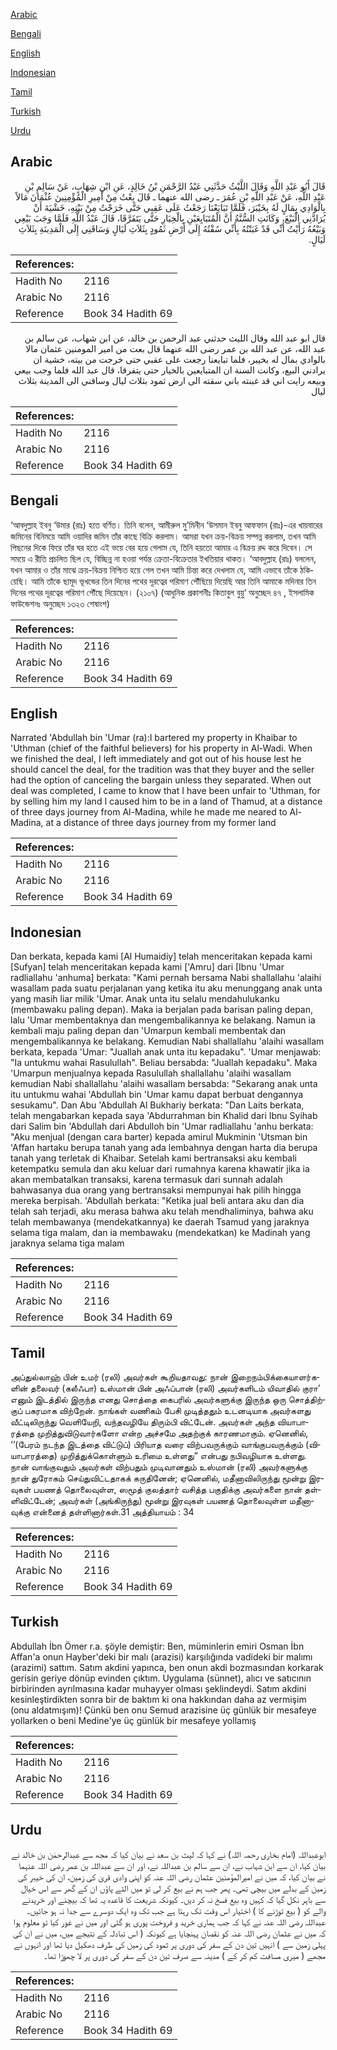 [Arabic](#arabic)

[Bengali](#bengali)

[English](#english)

[Indonesian](#indonesian)

[Tamil](#tamil)

[Turkish](#turkish)

[Urdu](#urdu)

## Arabic


<div dir="rtl" lang="ar" style={{fontSize:'larger',backgroundColor:'#f8f9fa',padding:20}}>
قَالَ أَبُو عَبْدِ اللَّهِ وَقَالَ اللَّيْثُ حَدَّثَنِي عَبْدُ الرَّحْمَنِ بْنُ خَالِدٍ، عَنِ ابْنِ شِهَابٍ، عَنْ سَالِمِ بْنِ عَبْدِ اللَّهِ، عَنْ عَبْدِ اللَّهِ بْنِ عُمَرَ ـ رضى الله عنهما ـ قَالَ بِعْتُ مِنْ أَمِيرِ الْمُؤْمِنِينَ عُثْمَانَ مَالاً بِالْوَادِي بِمَالٍ لَهُ بِخَيْبَرَ، فَلَمَّا تَبَايَعْنَا رَجَعْتُ عَلَى عَقِبِي حَتَّى خَرَجْتُ مِنْ بَيْتِهِ، خَشْيَةَ أَنْ يُرَادَّنِي الْبَيْعَ، وَكَانَتِ السُّنَّةُ أَنَّ الْمُتَبَايِعَيْنِ بِالْخِيَارِ حَتَّى يَتَفَرَّقَا، قَالَ عَبْدُ اللَّهِ فَلَمَّا وَجَبَ بَيْعِي وَبَيْعُهُ رَأَيْتُ أَنِّي قَدْ غَبَنْتُهُ بِأَنِّي سُقْتُهُ إِلَى أَرْضِ ثَمُودٍ بِثَلاَثِ لَيَالٍ وَسَاقَنِي إِلَى الْمَدِينَةِ بِثَلاَثِ لَيَالٍ‏.‏
</div>
<div style={{backgroundColor:'#f8f9fa',padding:20, marginBottom: 10}}><table> <thead> <tr> <th>References:</th> <th></th> </tr> </thead> <tbody><tr><td>Hadith No</td><td>2116</td></tr><tr><td>Arabic No</td><td>2116</td></tr><tr><td>Reference</td><td>Book 34 Hadith 69</td></tr></tbody></table></div>


<div dir="rtl" lang="ar" style={{fontSize:'larger',backgroundColor:'#f8f9fa',padding:20}}>
قال ابو عبد الله وقال الليث حدثني عبد الرحمن بن خالد، عن ابن شهاب، عن سالم بن عبد الله، عن عبد الله بن عمر رضى الله عنهما قال بعت من امير المومنين عثمان مالا بالوادي بمال له بخيبر، فلما تبايعنا رجعت على عقبي حتى خرجت من بيته، خشية ان يرادني البيع، وكانت السنة ان المتبايعين بالخيار حتى يتفرقا، قال عبد الله فلما وجب بيعي وبيعه رايت اني قد غبنته باني سقته الى ارض ثمود بثلاث ليال وساقني الى المدينة بثلاث ليال
</div>
<div style={{backgroundColor:'#f8f9fa',padding:20, marginBottom: 10}}><table> <thead> <tr> <th>References:</th> <th></th> </tr> </thead> <tbody><tr><td>Hadith No</td><td>2116</td></tr><tr><td>Arabic No</td><td>2116</td></tr><tr><td>Reference</td><td>Book 34 Hadith 69</td></tr></tbody></table></div>

## Bengali


<div dir="ltr" lang="bn" style={{fontSize:'larger',backgroundColor:'#f8f9fa',padding:20}}>
‘আবদুল্লাহ ইবনু ‘উমার (রাঃ) হতে বর্ণিত। তিনি বলেন, আমীরুল মু’মিনীন ‘উসমান ইবনু আফফান (রাঃ)-এর খায়বারের জমিনের বিনিময়ে আমি ওয়াদির জমিন তাঁর কাছে বিক্রি করলাম। আমরা যখন ক্রয়-বিক্রয় সম্পন্ন করলাম, তখন আমি পিছনের দিকে ফিরে তাঁর ঘর হতে এই ভয়ে বের হয়ে গেলাম যে, তিনি হয়তো আমার এ বিক্রয় রদ্দ করে দিবেন। সে সময়ে এ রীতি প্রচলিত ছিল যে, বিচ্ছিন্ন না হওয়া পর্যন্ত ক্রেতা-বিক্রেতার ইখতিয়ার থাকত। ‘আবদুল্লাহ (রাঃ) বললেন, যখন আমার ও তাঁর মাঝে ক্রয়-বিক্রয় নিশ্চিত হয়ে গেল তখন আমি চিন্তা করে দেখলাম যে, আমি এভাবে তাঁকে ঠকিয়েছি। আমি তাঁকে ছামূদ ভূখন্ডের তিন দিনের পথের দূরত্বের পরিমাণ পৌঁছিয়ে দিয়েছি আর তিনি আমাকে মদিনার তিন দিনের পথের দূরত্বের পরিমাণ পৌঁছে দিয়েছেন। (২১০৭) (আধুনিক প্রকাশনীঃ কিতাবুল বুয়ু‘ অনুচ্ছেদ ৪৭ , ইসলামিক ফাউন্ডেশনঃ অনুচ্ছেদ ১৩২৩ শেষাংশ)
</div>
<div style={{backgroundColor:'#f8f9fa',padding:20, marginBottom: 10}}><table> <thead> <tr> <th>References:</th> <th></th> </tr> </thead> <tbody><tr><td>Hadith No</td><td>2116</td></tr><tr><td>Arabic No</td><td>2116</td></tr><tr><td>Reference</td><td>Book 34 Hadith 69</td></tr></tbody></table></div>

## English


<div dir="ltr" lang="en" style={{fontSize:'larger',backgroundColor:'#f8f9fa',padding:20}}>
Narrated 'Abdullah bin 'Umar (ra):I bartered my property in Khaibar to 'Uthman (chief of the faithful believers) for his property in Al-Wadi. When we finished the deal, I left immediately and got out of his house lest he should cancel the deal, for the tradition was that they buyer and the seller had the option of canceling the bargain unless they separated. When out deal was completed, I came to know that I have been unfair to 'Uthman, for by selling him my land I caused him to be in a land of Thamud, at a distance of three days journey from Al-Madina, while he made me neared to Al-Madina, at a distance of three days journey from my former land
</div>
<div style={{backgroundColor:'#f8f9fa',padding:20, marginBottom: 10}}><table> <thead> <tr> <th>References:</th> <th></th> </tr> </thead> <tbody><tr><td>Hadith No</td><td>2116</td></tr><tr><td>Arabic No</td><td>2116</td></tr><tr><td>Reference</td><td>Book 34 Hadith 69</td></tr></tbody></table></div>

## Indonesian


<div dir="ltr" lang="id" style={{fontSize:'larger',backgroundColor:'#f8f9fa',padding:20}}>
Dan berkata, kepada kami [Al Humaidiy] telah menceritakan kepada kami [Sufyan] telah menceritakan kepada kami ['Amru] dari [Ibnu 'Umar radliallahu 'anhuma] berkata: "Kami pernah bersama Nabi shallallahu 'alaihi wasallam pada suatu perjalanan yang ketika itu aku menunggang anak unta yang masih liar milik 'Umar. Anak unta itu selalu mendahulukanku (membawaku paling depan). Maka ia berjalan pada barisan paling depan, lalu 'Umar membentaknya dan mengembalikannya ke belakang. Namun ia kembali maju paling depan dan 'Umarpun kembali membentak dan mengembalikannya ke belakang. Kemudian Nabi shallallahu 'alaihi wasallam berkata, kepada 'Umar: "Juallah anak unta itu kepadaku". 'Umar menjawab: "Ia untukmu wahai Rasulullah". Beliau bersabda: "Juallah kepadaku". Maka 'Umarpun menjualnya kepada Rasulullah shallallahu 'alaihi wasallam kemudian Nabi shallallahu 'alaihi wasallam bersabda: "Sekarang anak unta itu untukmu wahai 'Abdullah bin 'Umar kamu dapat berbuat dengannya sesukamu". Dan Abu 'Abdullah Al Bukhariy berkata: "Dan Laits berkata, telah mengabarkan kepada saya 'Abdurrahman bin Khalid dari Ibnu Syihab dari Salim bin 'Abdullah dari Abdulloh bin 'Umar radliallahu 'anhu berkata: "Aku menjual (dengan cara barter) kepada amirul Mukminin 'Utsman bin 'Affan hartaku berupa tanah yang ada lembahnya dengan harta dia berupa tanah yang terletak di Khaibar. Setelah kami bertransaksi aku kembali ketempatku semula dan aku keluar dari rumahnya karena khawatir jika ia akan membatalkan transaksi, karena termasuk dari sunnah adalah bahwasanya dua orang yang bertransaksi mempunyai hak pilih hingga mereka berpisah. 'Abdullah berkata: "Ketika jual beli antara aku dan dia telah sah terjadi, aku merasa bahwa aku telah mendhaliminya, bahwa aku telah membawanya (mendekatkannya) ke daerah Tsamud yang jaraknya selama tiga malam, dan ia membawaku (mendekatkan) ke Madinah yang jaraknya selama tiga malam
</div>
<div style={{backgroundColor:'#f8f9fa',padding:20, marginBottom: 10}}><table> <thead> <tr> <th>References:</th> <th></th> </tr> </thead> <tbody><tr><td>Hadith No</td><td>2116</td></tr><tr><td>Arabic No</td><td>2116</td></tr><tr><td>Reference</td><td>Book 34 Hadith 69</td></tr></tbody></table></div>

## Tamil


<div dir="ltr" lang="ta" style={{fontSize:'larger',backgroundColor:'#f8f9fa',padding:20}}>
அப்துல்லாஹ் பின் உமர் (ரலி) அவர்கள் கூறியதாவது: நான் இறைநம்பிக்கையாளர்களின் தலைவர் (கலீஃபா) உஸ்மான் பின் அஃப்பான் (ரலி) அவர்களிடம் யிவாதில் குரா’ எனும் இடத்தில் இருந்த எனது சொத்தை கைபரில் அவர்களுக்கு இருந்த ஒரு சொத்திற்குப் பகரமாக விற்றேன். நாங்கள் வணிகம் பேசி முடித்ததும் உடனடியாக அவர்களது வீட்டிலிருந்து வெளியேறி, வந்தவழியே திரும்பி விட்டேன். அவர்கள் அந்த வியாபாரத்தை முறித்துவிடுவார்களோ என்ற அச்சமே அதற்குக் காரணமாகும். ஏனெனில், ‘‘(பேரம் நடந்த இடத்தை விட்டுப்) பிரியாத வரை விற்பவருக்கும் வாங்குபவருக்கும் (வியாபாரத்தை) முறித்துக்கொள்ளும் உரிமை உள்ளது” என்பது நபிவழியாக உள்ளது. நான் வாங்குவதும் அவர்கள் விற்பதும் முடிவானதும் உஸ்மான் (ரலி) அவர்களுக்கு நான் துரோகம் செய்துவிட்டதாகக் கருதினேன்; ஏனெனில், மதீனாவிலிருந்து மூன்று இரவுகள் பயணத் தொலைவுள்ள, ஸமூத் குலத்தார் வசித்த பகுதிக்கு அவர்களை நான் தள்ளிவிட்டேன்; அவர்கள் (அங்கிருந்து) மூன்று இரவுகள் பயணத் தொலைவுள்ள மதீனாவுக்கு என்னைத் தள்ளினார்கள்.31 அத்தியாயம் : 34
</div>
<div style={{backgroundColor:'#f8f9fa',padding:20, marginBottom: 10}}><table> <thead> <tr> <th>References:</th> <th></th> </tr> </thead> <tbody><tr><td>Hadith No</td><td>2116</td></tr><tr><td>Arabic No</td><td>2116</td></tr><tr><td>Reference</td><td>Book 34 Hadith 69</td></tr></tbody></table></div>

## Turkish


<div dir="ltr" lang="tr" style={{fontSize:'larger',backgroundColor:'#f8f9fa',padding:20}}>
Abdullah İbn Ömer r.a. şöyle demiştir: Ben, müminlerin emiri Osman İbn Affan'a onun Hayber'deki bir malı (arazisi) karşılığında vadideki bir malımı (arazimi) sattım. Satım akdini yapınca, ben onun akdi bozmasından korkarak gerisin geriye dönüp evinden çıktım. Uygulama (sünnet), alıcı ve satıcının birbirinden ayrılmasına kadar muhayyer olması şeklindeydi. Satım akdini kesinleştirdikten sonra bir de baktım ki ona hakkından daha az vermişim (onu aldatmışım)! Çünkü ben onu Semud arazisine üç günlük bir mesafeye yollarken o beni Medine'ye üç günlük bir mesafeye yollamış
</div>
<div style={{backgroundColor:'#f8f9fa',padding:20, marginBottom: 10}}><table> <thead> <tr> <th>References:</th> <th></th> </tr> </thead> <tbody><tr><td>Hadith No</td><td>2116</td></tr><tr><td>Arabic No</td><td>2116</td></tr><tr><td>Reference</td><td>Book 34 Hadith 69</td></tr></tbody></table></div>

## Urdu


<div dir="rtl" lang="ur" style={{fontSize:'larger',backgroundColor:'#f8f9fa',padding:20}}>
ابوعبداللہ (امام بخاری رحمہ اللہ) نے کہا کہ لیث بن سعد نے بیان کیا کہ مجھ سے عبدالرحمٰن بن خالد نے بیان کیا، ان سے ابن شہاب نے، ان سے سالم بن عبداللہ نے، اور ان سے عبداللہ بن عمر رضی اللہ عنہما نے بیان کیا، کہ میں نے امیرالمؤمنین عثمان رضی اللہ عنہ کو اپنی وادی قریٰ کی زمین، ان کی خیبر کی زمین کے بدلے میں بیچی تھی۔ پھر جب ہم نے بیع کر لی تو میں الٹے پاؤں ان کے گھر سے اس خیال سے باہر نکل گیا کہ کہیں وہ بیع فسخ نہ کر دیں۔ کیونکہ شریعت کا قاعدہ یہ تھا کہ بیچنے اور خریدنے والے کو ( بیع توڑنے کا ) اختیار اس وقت تک رہتا ہے جب تک وہ ایک دوسرے سے جدا نہ ہو جائیں۔ عبداللہ رضی اللہ عنہ نے کہا کہ جب ہماری خرید و فروخت پوری ہو گئی اور میں نے غور کیا تو معلوم ہوا کہ میں نے عثمان رضی اللہ عنہ کو نقصان پہنچایا ہے کیونکہ ( اس تبادلہ کے نتیجے میں، میں نے ان کی پہلی زمین سے ) انہیں تین دن کے سفر کی دوری پر ثمود کی زمین کی طرف دھکیل دیا تھا اور انہوں نے مجھے ( میری مسافت کم کر کے ) مدینہ سے صرف تین دن کے سفر کی دوری پر لا چھوڑا تھا۔
</div>
<div style={{backgroundColor:'#f8f9fa',padding:20, marginBottom: 10}}><table> <thead> <tr> <th>References:</th> <th></th> </tr> </thead> <tbody><tr><td>Hadith No</td><td>2116</td></tr><tr><td>Arabic No</td><td>2116</td></tr><tr><td>Reference</td><td>Book 34 Hadith 69</td></tr></tbody></table></div>